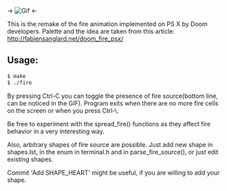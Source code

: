 -> ![Gif](https://github.com/phikimon/hellfire/raw/master/toggle.gif) <-

This is the remake of the fire animation implemented on PS X
by Doom developers. Palette and the idea are taken from this article:
http://fabiensanglard.net/doom_fire_psx/

## Usage:
```bash
$ make
$ ./fire
```
By pressing Ctrl-C you can toggle the presence of fire source(bottom line,
can be noticed in the GIF). Program exits when there are no more fire
cells on the screen or when you press Ctrl-\\.

Be free to experiment with the spread_fire() functions as they
affect fire behavior in a very interesting way.

Also, arbitrary shapes of fire source are possible. Just add new shape in
shapes.lst, in the enum in terminal.h and in parse_fire_source(), or just
edit existing shapes.

Commit 'Add SHAPE_HEART' might be useful, if you are willing to add your
shape.

